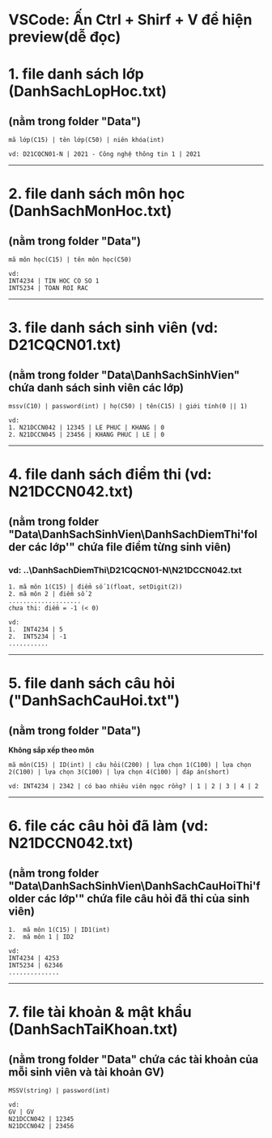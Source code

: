 # VSCode: Ấn Ctrl + Shirf + V để hiện preview(dễ đọc)

# 1. file danh sách lớp (DanhSachLopHoc.txt)
## (nằm trong folder "__Data__")
	mã lớp(C15) | tên lớp(C50) | niên khóa(int)

	vd: D21CQCN01-N | 2021 - Công nghệ thông tin 1 | 2021

---
# 2. file danh sách môn học (DanhSachMonHoc.txt)
## (nằm trong folder "__Data__")

	mã môn học(C15) | tên môn học(C50)	

	vd:
	INT4234 | TIN HOC CO SO 1
	INT5234 | TOAN ROI RAC

---
# 3. file danh sách sinh viên (vd: D21CQCN01.txt) 
## (nằm trong folder "__Data\DanhSachSinhVien__" chứa danh sách sinh viên các lớp)
	mssv(C10) | password(int) | họ(C50) | tên(C15) | giới tính(0 || 1)

	vd:
	1. N21DCCN042 | 12345 | LE PHUC | KHANG | 0
	2. N21DCCN045 | 23456 | KHANG PHUC | LE | 0
---
# 4. file danh sách điểm thi (vd: N21DCCN042.txt)
## (nằm trong folder "__Data\DanhSachSinhVien\DanhSachDiemThi\'folder các lớp'__" chứa file điểm từng sinh viên)
###	vd: ..\DanhSachDiemThi\D21CQCN01-N\N21DCCN042.txt
	1. mã môn 1(C15) | điểm số 1(float, setDigit(2))
	2. mã môn 2 | điểm số 2	
	....................
	chưa thi: điểm = -1 (< 0)

	vd: 	
	1.	INT4234 | 5
	2.	INT5234 | -1
	...........
---
# 5. file danh sách câu hỏi ("DanhSachCauHoi.txt") 
## (nằm trong folder "__Data__")

**Không  sắp xếp theo môn**

	mã môn(C15) | ID(int) | câu hỏi(C200) | lựa chọn 1(C100) | lựa chọn 2(C100) | lựa chọn 3(C100) | lựa chọn 4(C100) | đáp án(short)

	vd: INT4234 | 2342 | có bao nhiêu viên ngọc rồng? | 1 | 2 | 3 | 4 | 2

---
# 6. file các câu hỏi đã làm (vd: N21DCCN042.txt) 
## (nằm trong folder "__Data\DanhSachSinhVien\DanhSachCauHoiThi\'folder các lớp'__" chứa file câu hỏi đã thi của sinh viên)
	
	1.	mã môn 1(C15) | ID1(int)
	2.	mã môn 1 | ID2

	vd:
	INT4234 | 4253
	INT5234 | 62346
	..............

---
# 7. file tài khoản & mật khẩu (DanhSachTaiKhoan.txt)
## (nằm trong folder "__Data__" chứa các tài khoản của mỗi sinh viên và tài khoản GV)

	MSSV(string) | password(int)

	vd:
	GV | GV
	N21DCCN042 | 12345
	N21DCCN042 | 23456
